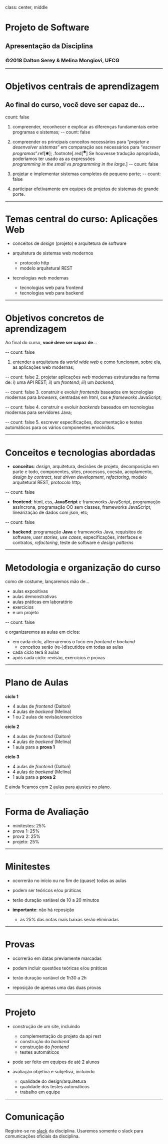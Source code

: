class: center, middle
# Projeto de Software
## Apresentação da Disciplina
### ©2018 Dalton Serey & Melina Mongiovi, UFCG
<!-- .center[![Right-aligned image](https://i.stack.imgur.com/Mmww2.png)] -->

---
# Objetivos centrais de aprendizagem

Ao final do curso, **você deve ser capaz de**...
--
count: false

1. compreender, reconhecer e explicar as diferenças fundamentais
entre programas e sistemas;
--
count: false

1. compreender os principais conceitos
necessários para “_projetar e desenvolver sistemas_” em comparação aos
necessários para “_escrever programas_”.ref[✱];
.footnote[.red[<sup>✱</sup>] Se houvesse tradução apropriada,
poderíamos ter usado as as expressões<br>_programming in the small_
vs _programming in the large_.]
--
count: false

1. projetar e implementar sistemas completos de pequeno porte;
--
count: false

1. participar efetivamente em equipes de projetos de sistemas de
grande porte.

---
# Temas central do curso: Aplicações Web

- conceitos de _design_ (projeto) e arquitetura de software

- arquitetura de sistemas web modernos
  - protocolo http
  - modelo arquitetural REST

- tecnologias web modernas
  - tecnologias web para frontend
  - tecnologias web para backend



---
# Objetivos concretos de aprendizagem

Ao final do curso, **você deve ser capaz de**...

--
count: false
1. entender a arquitetura da _world wide web_ e como funcionam,
sobre ela, as aplicações web modernas;

--
count: false
2. projetar aplicações _web_ modernas estruturadas na forma de:
_i_) uma API REST; _ii_) um _frontend_; _iii_) um _backend_;

--
count: false
3. construir e evoluir _frontends_ baseados em tecnologias
modernas para _browsers_, centradas em html, css e _frameworks_
JavaScript;

--
count: false
4. construir e evoluir _backends_ baseados em tecnologias
modernas para servidores Java;

--
count: false
5. escrever especificações, documentação e testes automáticos
para os vários componentes envolvidos.


---
# Conceitos e tecnologias abordadas

- **conceitos**: _design_, arquitetura, decisões de projeto,
  decomposição em parte e todo, componentes, sites, processos,
  coesão, acoplamento, _design by contract_, _test driven
  development_, _refactoring_, modelo arquitetural REST,
  protocolo http;

--
count: false

- **frontend**: html, css, **JavaScript** e frameworks
  JavaScript, programação assíncrona, programação OO sem classes,
  frameworks JavaScript, linearização de dados com json, etc;

--
count: false

- **backend**: programação **Java** e frameworks Java, requisitos
  de software, _user stories_, _use cases_, especificações,
  interfaces e contratos, _refactoring_, teste de software e
  _design patterns_

---
# Metodologia e organização do curso

como de costume, lançaremos mão de...
  - aulas expositivas
  - aulas demonstrativas
  - aulas práticas em laboratório
  - exercícios
  - e um projeto

--
count: false

e organizaremos as aulas em ciclos:
  - em cada ciclo, alternaremos o foco em _frontend_ e _backend_
    - _conceitos_ serão (re-)discutidos em todas as aulas
  - cada ciclo terá 8 aulas
  - após cada ciclo: revisão, exercícios e provas

---
# Plano de Aulas

**ciclo 1**
  - 4 aulas de _frontend_ (Dalton)
  - 4 aulas de _backend_ (Melina)
  - 1 ou 2 aulas de revisão/exercícios

**ciclo 2**
  - 4 aulas de _frontend_ (Dalton)
  - 4 aulas de _backend_ (Melina)
  - 1 aula para a **prova 1**

**ciclo 3**
  - 4 aulas de _frontend_ (Dalton)
  - 4 aulas de _backend_ (Melina)
  - 1 aula para a **prova 2**

E ainda ficamos com 2 aulas para ajustes no plano.

---
# Forma de Avaliação

- minitestes: 25%
- prova 1: 25%
- prova 2: 25%
- projeto: 25%

---
# Minitestes

- ocorrerão no início ou no fim de (quase) todas as aulas

- podem ser teóricos e/ou práticas

- terão duração variável de 10 a 20 minutos

- **importante**: não há reposição
   - as 25% das notas mais baixas serão eliminadas

---
# Provas

- ocorrerão em datas previamente marcadas

- podem incluir questões teóricas e/ou práticas

- terão duração variável de 1h30 a 2h

- reposição de apenas uma das duas provas

---
# Projeto

- construção de um site, incluindo
   - complementação do projeto da api rest
   - construção do _backend_
   - construção do _frontend_
   - testes automáticos

- pode ser feito em equipes de até 2 alunos

- avaliação objetiva e subjetiva, incluindo
   - qualidade do design/arquitetura
   - qualidade dos testes automáticos
   - trabalho em equipe

---
# Comunicação

Registre-se no [slack](http://projsw-ufcg.slack.com) da
disciplina. Usaremos somente o slack para comunicações oficiais
da disciplina.
